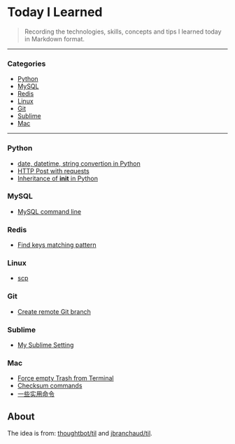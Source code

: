 # Today I Learned

> Recording the technologies, skills, concepts and tips I learned today in Markdown format.

---

### Categories

* [Python](#python)
* [MySQL](#mysql)
* [Redis](#redis)
* [Linux](#linux)
* [Git](#git)
* [Sublime](#sublime)
* [Mac](#mac)

---

### Python

* [date, datetime, string convertion in Python](python/date-datetime-string-convert.md)
* [HTTP Post with requests](python/http-post-with-requests.md)
* [Inheritance of __init__ in Python](python/inherit-init.md)

### MySQL

* [MySQL command line](mysql/mysql-command-line.md)

### Redis

* [Find keys matching pattern](redis/find-keys-matching-pattern.md)

### Linux

* [scp](linux/secure-copy.md)

### Git

* [Create remote Git branch](git/create-remote-branch.md)

### Sublime

* [My Sublime Setting](sublime/sublime-setting.json)

### Mac

* [Force empty Trash from Terminal](mac/empty-trash-from-terminal.md)
* [Checksum commands](mac/checksum-commands.md)
* [一些实用命令](mac/mac-practical-commands.md)

## About

The idea is from: [thoughtbot/til](https://github.com/thoughtbot/til) and [jbranchaud/til](https://github.com/jbranchaud/til).
